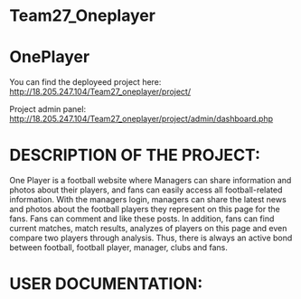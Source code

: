 # Team27_Oneplayer

# OnePlayer

You can find the deployeed project here: http://18.205.247.104/Team27_oneplayer/project/

Project admin panel: http://18.205.247.104/Team27_oneplayer/project/admin/dashboard.php

# DESCRIPTION OF THE PROJECT:
One Player is a football website where Managers can share information and photos about their players, and fans can easily access all football-related information. With the managers login, managers can share the latest news and photos about the football players they represent on this page for the fans. Fans can comment and like these posts. In addition, fans can find current matches, match results, analyzes of players on this page and even compare two players through analysis. Thus, there is always an active bond between football, football player, manager, clubs and fans.

# USER DOCUMENTATION:
